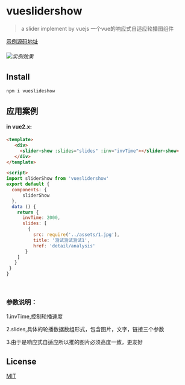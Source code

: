 # vueslidershow

> a slider implement by vuejs
>一个vue的响应式自适应轮播图组件

[示例源码地址](https://github.com/HongqingCao/My-Code/tree/master/VueSliderShow)

###### ![实例效果](https://github.com/HongqingCao/My-Code/blob/master/VueSliderShow/VueSlider.gif)

## Install
``` bash
npm i vueslideshow
```


## 应用案例

#### in vue2.x:

```html
<template>
   <div>
     <slider-show :slides="slides" :inv="invTime"></slider-show>
   </div>
</template>

<script>
import sliderShow from 'vueslidershow'
export default {
  components: {
      sliderShow
  },
  data () {
    return {
      invTime: 2000,
      slides: [
        {
          src: require('../assets/1.jpg'),
          title: '测试测试测试1',
          href: 'detail/analysis'
       }
    ]
   }
 }
}
```
<br>

### 参数说明：

 1.invTime,控制轮播速度
 
 2.slides,具体的轮播数据数组形式，包含图片，文字，链接三个参数
 
 3.由于是响应式自适应所以推的图片必须高度一致，更友好

## License

[MIT](LICENSE)

